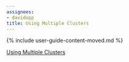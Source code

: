 ```yaml
---
assignees:
- davidopp
title: Using Multiple Clusters
---
```


{% include user-guide-content-moved.md %}

[Using Multiple Clusters](/docs/concepts/cluster-administration/multiple-clusters/)
